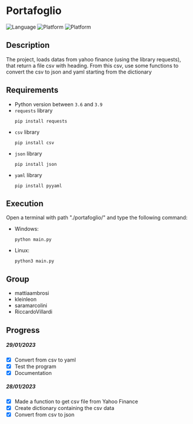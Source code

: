 # Portafoglio

![Language](https://img.shields.io/badge/Language-Python-green?style=flat) 
![Platform](https://img.shields.io/badge/OS%20platform%20supported-Linux-blue?style=flat)
![Platform](https://img.shields.io/badge/OS%20platform%20supported-Windows-blue?style=flat)


## Description

The project, loads datas from yahoo finance (using the library requests), that return a file csv with heading.
From this csv, use some functions to convert the csv to json and yaml starting from the dictionary


## Requirements

- Python version between `3.6` and `3.9`
- `requests` library
  ```commandline
  pip install requests
  ```
- `csv` library
  ```commandline
  pip install csv
  ```
- `json` library
  ```commandline
  pip install json
  ```
- `yaml` library
  ```commandline
  pip install pyyaml
  ```

## Execution

Open a terminal with path "./portafoglio/" and type the following command:

- Windows:
  ```
  python main.py
  ```

- Linux:
  ```
  python3 main.py
  ```


## Group

- mattiaambrosi
- kleinleon
- saramarcolini
- RiccardoVillardi


## Progress

##### 29/01/2023

- [x] Convert from csv to yaml
- [x] Test the program
- [x] Documentation

##### 28/01/2023

- [x] Made a function to get csv file from Yahoo Finance
- [x] Create dictionary containing the csv data
- [x] Convert from csv to json
